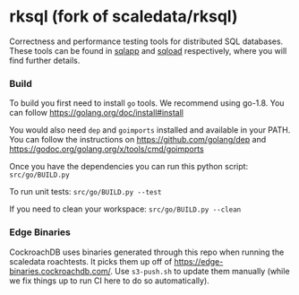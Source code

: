# rksql (fork of scaledata/rksql)

Correctness and performance testing tools for distributed SQL databases.
These tools can be found in [sqlapp](https://github.com/cockroachdb/rksql/tree/master/src/go/src/rubrik/sqlapp)
and [sqload](https://github.com/cockroachdb/rksql/tree/master/src/go/src/rubrik/sqload)
respectively, where you will find further details.

### Build

To build you first need to install `go` tools. We recommend using go-1.8. You
can follow https://golang.org/doc/install#install 

You would also need `dep` and `goimports` installed and available in your PATH. 
You can follow the instructions on https://github.com/golang/dep and
https://godoc.org/golang.org/x/tools/cmd/goimports

Once you have the dependencies you can run this python script: `src/go/BUILD.py`

To run unit tests: `src/go/BUILD.py --test`

If you need to clean your workspace: `src/go/BUILD.py --clean`

### Edge Binaries

CockroachDB uses binaries generated through this repo when running the
scaledata roachtests. It picks them up off of
https://edge-binaries.cockroachdb.com/. Use `s3-push.sh` to update them
manually (while we fix things up to run CI here to do so automatically).
